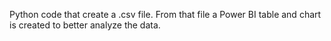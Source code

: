 Python code that create a .csv file. From that file a Power BI table and chart is created to better analyze the data.
